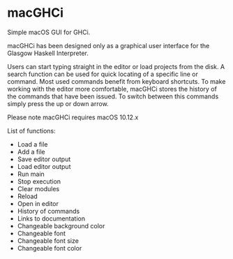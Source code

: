 # macGHCi
Simple macOS GUI for GHCi.

macGHCi has been designed only as a graphical user interface for the Glasgow Haskell Interpreter.

Users can start typing straight in the editor or load projects from the disk. A search function can be used for quick locating of a specific line or command. Most used commands benefit from keyboard shortcuts. To make working with the editor more comfortable, macGHCi stores the history of the commands that have been issued. To switch between this commands simply press the up or down arrow.

Please note macGHCi requires macOS 10.12.x

List of functions:

* Load a file
* Add a file
* Save editor output
* Load editor output
* Run main
* Stop execution
* Clear modules
* Reload
* Open in editor
* History of commands 
* Links to documentation
* Changeable background color
* Changeable font
* Changeable font size
* Changeable font color
